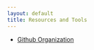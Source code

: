 ```yaml
---
layout: default
title: Resources and Tools
---
```

 * [Github Organization](https://github.com/snade-lab-iiitd/)
 
